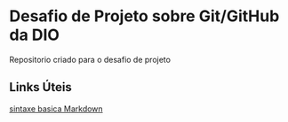 # Desafio de Projeto sobre Git/GitHub da DIO
Repositorio  criado para o desafio de projeto

## Links Úteis
[sintaxe basica Markdown](https://www.markdownguide.org/basic-syntax/)
